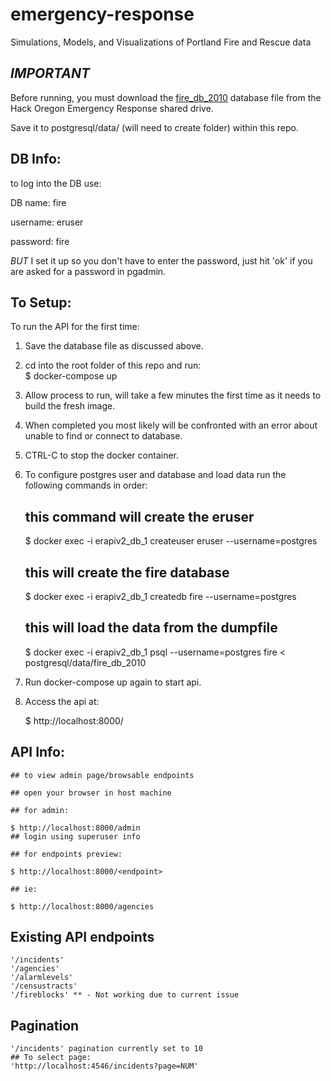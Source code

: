 # emergency-response
Simulations, Models, and Visualizations of Portland Fire and Rescue data

## _IMPORTANT_

Before running, you must download the [fire_db_2010](https://drive.google.com/file/d/0B7k-dMOX1R5WOWpTZDdhMFBMUW8/view?usp=sharing) database file from the Hack Oregon Emergency Response shared drive.  

Save it to postgresql/data/ (will need to create folder) within this repo.

## DB Info:
to log into the DB use:

DB name: fire

username: eruser

password: fire


_BUT_ I set it up so you don't have to enter the password, just hit 'ok' if you are asked for a password in pgadmin.


## To Setup:

To run the API for the first time:

  1. Save the database file as discussed above.
  2. cd into the root folder of this repo and run:  
      $ docker-compose up
  3. Allow process to run, will take a few minutes the first time as it needs to build the fresh image.
  4. When completed you most likely will be confronted with an error about unable to find or connect to database.
  5. CTRL-C to stop the docker container.
  6. To configure postgres user and database and load data run the following commands in order:  

      ## this command will create the eruser  

      $ docker exec -i erapiv2_db_1 createuser eruser --username=postgres  

      ## this will create the fire database

      $ docker exec -i erapiv2_db_1 createdb fire --username=postgres


      ## this will load the data from the dumpfile  

      $ docker exec -i erapiv2_db_1 psql --username=postgres fire < postgresql/data/fire_db_2010  

  7. Run docker-compose up again to start api.

  8. Access the api at:

        $ http://localhost:8000/<endpoint>



## API Info:

    ## to view admin page/browsable endpoints

    ## open your browser in host machine

    ## for admin:

    $ http://localhost:8000/admin
    ## login using superuser info

    ## for endpoints preview:

    $ http://localhost:8000/<endpoint>

    ## ie:

    $ http://localhost:8000/agencies

## Existing API endpoints

    '/incidents'
    '/agencies'
    '/alarmlevels'
    '/censustracts'
    '/fireblocks' ** - Not working due to current issue

## Pagination

    '/incidents' pagination currently set to 10
    ## To select page:
    'http://localhost:4546/incidents?page=NUM'
